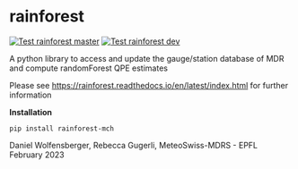# rainforest


[![Test rainforest master](https://github.com/MeteoSwiss/rainforest/actions/workflows/test_rainforest_master.yml/badge.svg?branch=master)](https://github.com/MeteoSwiss/rainforest/actions/workflows/test_rainforest_master.yml)
[![Test rainforest dev](https://github.com/MeteoSwiss/rainforest/actions/workflows/test_rainforest_dev.yml/badge.svg?branch=dev)](https://github.com/MeteoSwiss/rainforest/actions/workflows/test_rainforest_dev.yml)

A python library to access and update the gauge/station database of MDR and compute randomForest QPE estimates

Please see https://rainforest.readthedocs.io/en/latest/index.html  for further information

**Installation**

``` pip install rainforest-mch ```


Daniel Wolfensberger, Rebecca Gugerli, MeteoSwiss-MDRS - EPFL
February 2023

